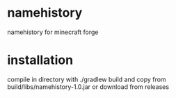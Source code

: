 # namehistory
namehistory for minecraft forge

# installation
compile in directory with ./gradlew build and copy from build/libs/namehistory-1.0.jar
or download from releases
